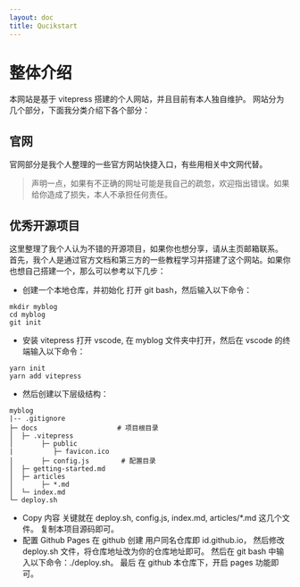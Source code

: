 ```yaml
---
layout: doc
title: Qucikstart
---
```


# 整体介绍

本网站是基于 vitepress 搭建的个人网站，并且目前有本人独自维护。
网站分为几个部分，下面我分类介绍下各个部分：

## 官网

官网部分是我个人整理的一些官方网站快捷入口，有些用相关中文网代替。

> 声明一点，如果有不正确的网址可能是我自己的疏忽，欢迎指出错误。如果给你造成了损失，本人不承担任何责任。

## 优秀开源项目

这里整理了我个人认为不错的开源项目，如果你也想分享，请从主页邮箱联系。
首先，我个人是通过官方文档和第三方的一些教程学习并搭建了这个网站。如果你也想自己搭建一个，那么可以参考以下几步：

- 创建一个本地仓库，并初始化
  打开 git bash，然后输入以下命令：

```
mkdir myblog
cd myblog
git init
```

- 安装 vitepress
  打开 vscode, 在 myblog 文件夹中打开，然后在 vscode 的终端输入以下命令：

```
yarn init
yarn add vitepress
```

- 然后创建以下层级结构：

```
myblog
|-- .gitignore
├─ docs                    # 项目根目录
│  ├─ .vitepress
│       ├─ public
|          ├─ favicon.ico
│       ├─ config.js        # 配置目录
│  ├─ getting-started.md
│  ├─ articles
│       ├─ *.md
│  └─ index.md
└─ deploy.sh
```

- Copy 内容
  关键就在 deploy.sh, config.js, index.md, articles/\*.md 这几个文件。
  复制本项目源码即可。
- 配置 Github Pages
  在 github 创建 用户同名仓库即 id.github.io，
  然后修改 deploy.sh 文件，将仓库地址改为你的仓库地址即可。
  然后在 git bash 中输入以下命令：./deploy.sh。
  最后 在 github 本仓库下，开启 pages 功能即可。
